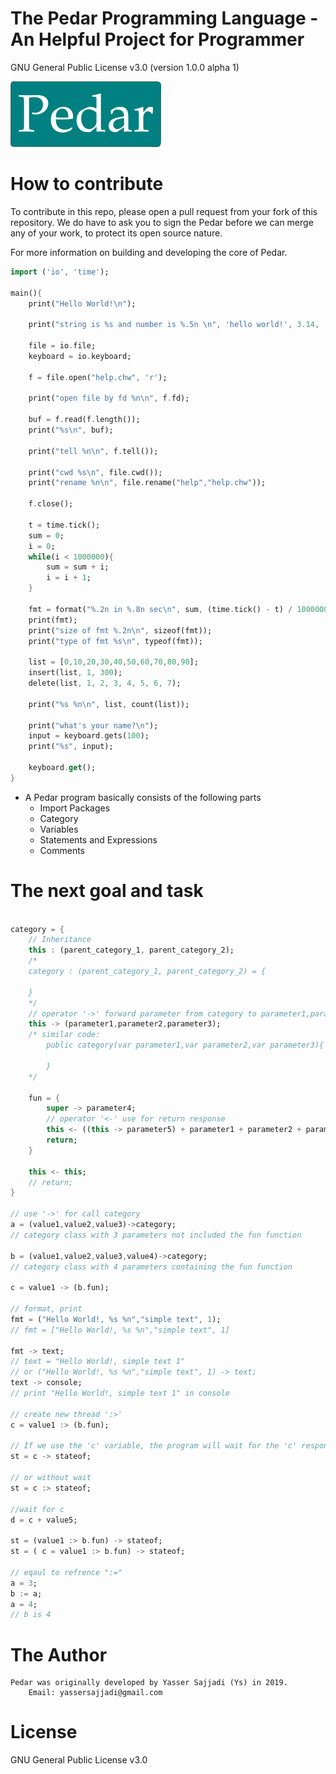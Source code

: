 # The Pedar Programming Language - An Helpful Project for Programmer
GNU General Public License v3.0
(version 1.0.0 alpha 1)

![Gopher image](pedar-small.png)

# How to contribute
To contribute in this repo, please open a pull request from your fork of this repository. We do have to ask you to sign the Pedar before we can merge any of your work, to protect its open source nature.

For more information on building and developing the core of Pedar.

```dart
import ('io', 'time');

main(){
    print("Hello World!\n");

    print("string is %s and number is %.5n \n", 'hello world!', 3.14, 'format %n\n', 2);

    file = io.file;
    keyboard = io.keyboard;

    f = file.open("help.chw", 'r');

    print("open file by fd %n\n", f.fd);

    buf = f.read(f.length());
    print("%s\n", buf);

    print("tell %n\n", f.tell());

    print("cwd %s\n", file.cwd());
    print("rename %n\n", file.rename("help","help.chw"));

    f.close();

    t = time.tick();
    sum = 0;
    i = 0;
    while(i < 1000000){
        sum = sum + i;
        i = i + 1;
    }

    fmt = format("%.2n in %.8n sec\n", sum, (time.tick() - t) / 1000000);
    print(fmt);
    print("size of fmt %.2n\n", sizeof(fmt));
    print("type of fmt %s\n", typeof(fmt));

    list = [0,10,20,30,40,50,60,70,80,90];
    insert(list, 1, 300);
    delete(list, 1, 2, 3, 4, 5, 6, 7);

    print("%s %n\n", list, count(list));

    print("what's your name?\n");
    input = keyboard.gets(100);
    print("%s", input);

    keyboard.get();
}
```

+ A Pedar program basically consists of the following parts
    - Import Packages
    - Category
    - Variables
    - Statements and Expressions
    - Comments

# The next goal and task

```dart

category = {
    // Inheritance
    this : (parent_category_1, parent_category_2);
    /*
    category : (parent_category_1, parent_category_2) = {
    
    }
    */
    // operator '->' forward parameter from category to parameter1,parameter2,parameter3 
    this -> (parameter1,parameter2,parameter3);
    /* similar code:
        public category(var parameter1,var parameter2,var parameter3){
        
        }
    */

    fun = {
        super -> parameter4;
        // operator '<-' use for return response
        this <- ((this -> parameter5) + parameter1 + parameter2 + parameter3 + parameter4);
        return;
    }
    
    this <- this;
    // return;
}

// use '->' for call category
a = (value1,value2,value3)->category;
// category class with 3 parameters not included the fun function

b = (value1,value2,value3,value4)->category;
// category class with 4 parameters containing the fun function

c = value1 -> (b.fun);

// format, print
fmt = ("Hello World!, %s %n","simple text", 1);
// fmt = ["Hello World!, %s %n","simple text", 1]

fmt -> text;
// text = "Hello World!, simple text 1"
// or ("Hello World!, %s %n","simple text", 1) -> text;
text -> console;
// print "Hello World!, simple text 1" in console

// create new thread ':>'
c = value1 :> (b.fun);

// If we use the 'c' variable, the program will wait for the 'c' response.
st = c -> stateof;

// or without wait
st = c :> stateof;

//wait for c
d = c + value5;

st = (value1 :> b.fun) -> stateof;
st = ( c = value1 :> b.fun) -> stateof;

// eqaul to refrence ":="
a = 3;
b := a;
a = 4;
// b is 4

```

# The Author
    Pedar was originally developed by Yasser Sajjadi (Ys) in 2019.
        Email: yassersajjadi@gmail.com

# License
GNU General Public License v3.0
